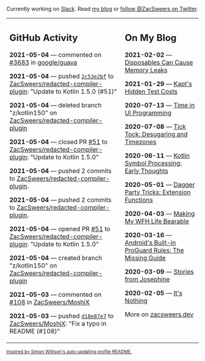 Currently working on [Slack](https://slack.com/). Read [my blog](https://zacsweers.dev/) or [follow @ZacSweers on Twitter](https://twitter.com/ZacSweers).

<table><tr><td valign="top" width="60%">

## GitHub Activity
<!-- githubActivity starts -->
**2021-05-04** — commented on [#3683](https://github.com/google/guava/pull/3683#issuecomment-832142220) in [google/guava](https://api.github.com/repos/google/guava)

**2021-05-04** — pushed [`2c53e2bf`](https://github.com/ZacSweers/redacted-compiler-plugin/commit/2c53e2bf754b5ef324f029b09b973a37c9153f56) to [ZacSweers/redacted-compiler-plugin](https://api.github.com/repos/ZacSweers/redacted-compiler-plugin): "Update to Kotlin 1.5.0 (#51)"

**2021-05-04** — deleted branch "z/kotlin150" on [ZacSweers/redacted-compiler-plugin](https://api.github.com/repos/ZacSweers/redacted-compiler-plugin)

**2021-05-04** — closed PR [#51](https://api.github.com/repos/ZacSweers/redacted-compiler-plugin/pulls/51) to [ZacSweers/redacted-compiler-plugin](https://api.github.com/repos/ZacSweers/redacted-compiler-plugin): "Update to Kotlin 1.5.0"

**2021-05-04** — pushed 2 commits to [ZacSweers/redacted-compiler-plugin](https://api.github.com/repos/ZacSweers/redacted-compiler-plugin).

**2021-05-04** — pushed 2 commits to [ZacSweers/redacted-compiler-plugin](https://api.github.com/repos/ZacSweers/redacted-compiler-plugin).

**2021-05-04** — opened PR [#51](https://api.github.com/repos/ZacSweers/redacted-compiler-plugin/pulls/51) to [ZacSweers/redacted-compiler-plugin](https://api.github.com/repos/ZacSweers/redacted-compiler-plugin): "Update to Kotlin 1.5.0"

**2021-05-04** — created branch "z/kotlin150" on [ZacSweers/redacted-compiler-plugin](https://api.github.com/repos/ZacSweers/redacted-compiler-plugin)

**2021-05-03** — commented on [#108](https://github.com/ZacSweers/MoshiX/pull/108#issuecomment-831287811) in [ZacSweers/MoshiX](https://api.github.com/repos/ZacSweers/MoshiX)

**2021-05-03** — pushed [`d18e87e7`](https://github.com/ZacSweers/MoshiX/commit/d18e87e73d69fee81bbfb1aa5d10b4b620e3ed61) to [ZacSweers/MoshiX](https://api.github.com/repos/ZacSweers/MoshiX): "Fix a typo in README (#108)"
<!-- githubActivity ends -->
</td><td valign="top" width="40%">

## On My Blog
<!-- blog starts -->
**2021-02-02** — [Disposables Can Cause Memory Leaks](https://www.zacsweers.dev/disposables-can-cause-memory-leaks/)

**2021-01-29** — [Kapt's Hidden Test Costs](https://www.zacsweers.dev/kapts-hidden-test-costs/)

**2020-07-13** — [Time in UI Programming](https://www.zacsweers.dev/time-in-ui/)

**2020-07-08** — [Tick Tock: Desugaring and Timezones](https://www.zacsweers.dev/ticktock-desugaring-timezones/)

**2020-06-11** — [Kotlin Symbol Processing: Early Thoughts](https://www.zacsweers.dev/kotlin-symbol-processor-early-thoughts/)

**2020-05-01** — [Dagger Party Tricks: Extension Functions](https://www.zacsweers.dev/dagger-party-tricks-extension-functions/)

**2020-04-03** — [Making My WFH Life Bearable](https://www.zacsweers.dev/making-wfh-life-bearable/)

**2020-03-16** — [Android's Built-in ProGuard Rules: The Missing Guide](https://www.zacsweers.dev/android-proguard-rules/)

**2020-03-09** — [Stories from Josephine](https://www.zacsweers.dev/stories-from-josephine/)

**2020-02-05** — [It's Nothing](https://www.zacsweers.dev/its-nothing/)
<!-- blog ends -->
More on [zacsweers.dev](https://zacsweers.dev/)
</td></tr></table>

<sub><a href="https://simonwillison.net/2020/Jul/10/self-updating-profile-readme/">Inspired by Simon Willison's auto-updating profile README.</a></sub>